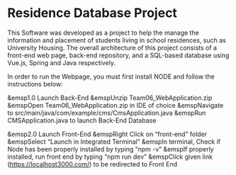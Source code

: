 # Residence Database Project

This Software was developed as a project to help the manage the information and placement of students living in school residences, such as University Housing.
The overall architecture of this project consists of a front-end web page, back-end repository, and a SQL-based database using Vue.js, Spring and Java respectively.

In order to run the Webpage, you must first install NODE and follow the instructions below:

 &emsp1.0 Launch Back-End
 &emspUnzip Team06_WebApplication.zip
 &emspOpen Team06_WebApplication.zip in IDE of choice
 &emspNavigate to src/main/java/com/example/cms/CmsApplication.java
 &emspRun CMSApplication.java to launch Back-End Database

 &emsp2.0 Launch Front-End
 &emspRight Click on “front-end” folder
 &emspSelect “Launch in Integrated Terminal”
 &emspIn terminal, Check if Node has been properly installed by typing “npm -v”
 &emspIf properly installed, run front end by typing “npm run dev”
 &emspClick given link (https://localhost3000.com/) to be redirected to Front End
